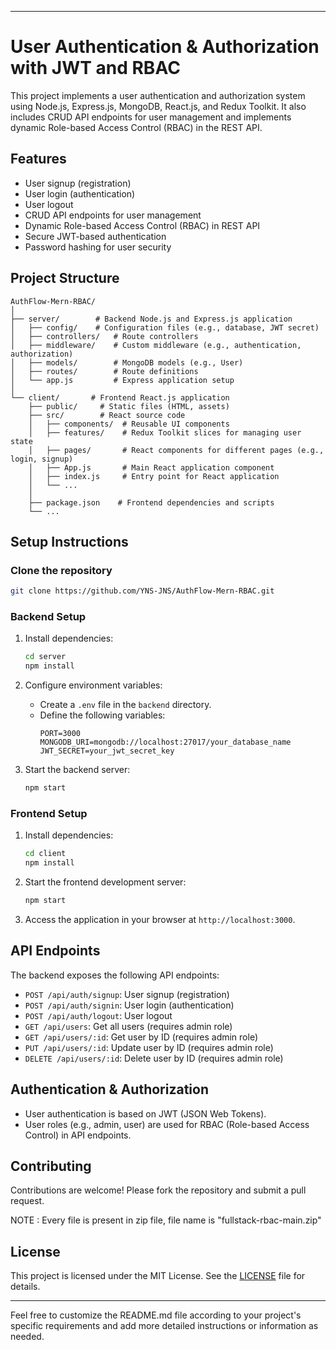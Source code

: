 
---

# User Authentication & Authorization with JWT and RBAC

This project implements a user authentication and authorization system using Node.js, Express.js, MongoDB, React.js, and Redux Toolkit. It also includes CRUD API endpoints for user management and implements dynamic Role-based Access Control (RBAC) in the REST API.

## Features

- User signup (registration)
- User login (authentication)
- User logout
- CRUD API endpoints for user management
- Dynamic Role-based Access Control (RBAC) in REST API
- Secure JWT-based authentication
- Password hashing for user security

## Project Structure

```
AuthFlow-Mern-RBAC/
│
├── server/        # Backend Node.js and Express.js application
│   ├── config/    # Configuration files (e.g., database, JWT secret)
│   ├── controllers/   # Route controllers
│   ├── middleware/    # Custom middleware (e.g., authentication, authorization)
│   ├── models/        # MongoDB models (e.g., User)
│   ├── routes/        # Route definitions
│   └── app.js         # Express application setup
│
└── client/       # Frontend React.js application
    ├── public/     # Static files (HTML, assets)
    ├── src/        # React source code
    │   ├── components/  # Reusable UI components
    │   ├── features/    # Redux Toolkit slices for managing user state
    │   ├── pages/       # React components for different pages (e.g., login, signup)
    │   ├── App.js       # Main React application component
    │   ├── index.js     # Entry point for React application
    │   └── ...
    │
    ├── package.json    # Frontend dependencies and scripts
    └── ...
```

## Setup Instructions

### Clone the repository

   ```bash
   git clone https://github.com/YNS-JNS/AuthFlow-Mern-RBAC.git
   ```

### Backend Setup

1. Install dependencies:
   ```bash
   cd server
   npm install
   ```

2. Configure environment variables:
   - Create a `.env` file in the `backend` directory.
   - Define the following variables:
     ```
     PORT=3000
     MONGODB_URI=mongodb://localhost:27017/your_database_name
     JWT_SECRET=your_jwt_secret_key
     ```

3. Start the backend server:
   ```bash
   npm start
   ```

### Frontend Setup

1. Install dependencies:
   ```bash
   cd client
   npm install
   ```

2. Start the frontend development server:
   ```bash
   npm start
   ```

3. Access the application in your browser at `http://localhost:3000`.

## API Endpoints

The backend exposes the following API endpoints:

- `POST /api/auth/signup`: User signup (registration)
- `POST /api/auth/signin`: User login (authentication)
- `POST /api/auth/logout`: User logout
- `GET /api/users`: Get all users (requires admin role)
- `GET /api/users/:id`: Get user by ID (requires admin role)
- `PUT /api/users/:id`: Update user by ID (requires admin role)
- `DELETE /api/users/:id`: Delete user by ID (requires admin role)

## Authentication & Authorization

- User authentication is based on JWT (JSON Web Tokens).
- User roles (e.g., admin, user) are used for RBAC (Role-based Access Control) in API endpoints.

## Contributing

Contributions are welcome! Please fork the repository and submit a pull request.



NOTE : Every file is present in zip file, file name is "fullstack-rbac-main.zip"

## License

This project is licensed under the MIT License. See the [LICENSE](LICENSE) file for details.

---

Feel free to customize the README.md file according to your project's specific requirements and add more detailed instructions or information as needed.
